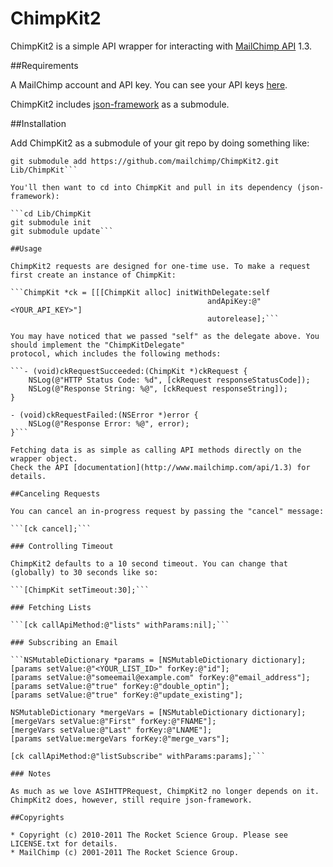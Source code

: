 # ChimpKit2

ChimpKit2 is a simple API wrapper for interacting with [MailChimp API](http://www.mailchimp.com/api) 1.3.

##Requirements

A MailChimp account and API key. You can see your API keys [here](http://admin.mailchimp.com/account/api).

ChimpKit2 includes [json-framework](https://github.com/stig/json-framework) as a submodule.

##Installation

Add ChimpKit2 as a submodule of your git repo by doing something like:

```cd myrepo
git submodule add https://github.com/mailchimp/ChimpKit2.git Lib/ChimpKit```

You'll then want to cd into ChimpKit and pull in its dependency (json-framework):

```cd Lib/ChimpKit
git submodule init
git submodule update```

##Usage

ChimpKit2 requests are designed for one-time use. To make a request first create an instance of ChimpKit:

```ChimpKit *ck = [[[ChimpKit alloc] initWithDelegate:self 
                                            andApiKey:@"<YOUR_API_KEY>"] 
                                            autorelease];```

You may have noticed that we passed "self" as the delegate above. You should implement the "ChimpKitDelegate"
protocol, which includes the following methods:

```- (void)ckRequestSucceeded:(ChimpKit *)ckRequest {
    NSLog(@"HTTP Status Code: %d", [ckRequest responseStatusCode]);
    NSLog(@"Response String: %@", [ckRequest responseString]);
}

- (void)ckRequestFailed:(NSError *)error {
    NSLog(@"Response Error: %@", error);
}```

Fetching data is as simple as calling API methods directly on the wrapper object. 
Check the API [documentation](http://www.mailchimp.com/api/1.3) for details.

##Canceling Requests

You can cancel an in-progress request by passing the "cancel" message:

```[ck cancel];```

### Controlling Timeout

ChimpKit2 defaults to a 10 second timeout. You can change that (globally) to 30 seconds like so:

```[ChimpKit setTimeout:30];```

### Fetching Lists

```[ck callApiMethod:@"lists" withParams:nil];```

### Subscribing an Email

```NSMutableDictionary *params = [NSMutableDictionary dictionary];
[params setValue:@"<YOUR_LIST_ID>" forKey:@"id"];
[params setValue:@"someemail@example.com" forKey:@"email_address"];
[params setValue:@"true" forKey:@"double_optin"];
[params setValue:@"true" forKey:@"update_existing"];

NSMutableDictionary *mergeVars = [NSMutableDictionary dictionary];
[mergeVars setValue:@"First" forKey:@"FNAME"];
[mergeVars setValue:@"Last" forKey:@"LNAME"];
[params setValue:mergeVars forKey:@"merge_vars"];

[ck callApiMethod:@"listSubscribe" withParams:params];```

### Notes

As much as we love ASIHTTPRequest, ChimpKit2 no longer depends on it. ChimpKit2 does, however, still require json-framework.

##Copyrights

* Copyright (c) 2010-2011 The Rocket Science Group. Please see LICENSE.txt for details.
* MailChimp (c) 2001-2011 The Rocket Science Group.